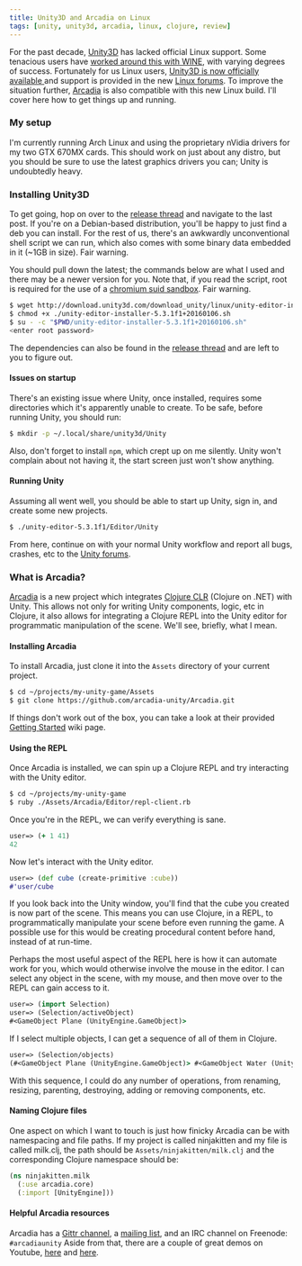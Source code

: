 ```yaml
---
title: Unity3D and Arcadia on Linux
tags: [unity, unity3d, arcadia, linux, clojure, review]
---
```


For the past decade, [Unity3D](http://madewith.unity.com/) has lacked official
Linux support. Some tenacious users have [worked around this with
WINE](https://github.com/Unity3D-Wine-Support/Unity3D-on-Wine), with varying
degrees of success. Fortunately for us Linux users, [Unity3D is now officially
available
](http://blogs.unity3d.com/2015/08/26/unity-comes-to-linux-experimental-build-now-available/)
and support is provided in the new [Linux
forums](http://forum.unity3d.com/threads/unity-on-linux-release-notes-and-known-issues.350256/).
To improve the situation further,
[Arcadia](https://github.com/arcadia-unity/Arcadia) is also compatible with this
new Linux build. I'll cover here how to get things up and running.

### My setup
I'm currently running Arch Linux and using the proprietary nVidia drivers for my
two GTX 670MX cards. This should work on just about any distro, but you should
be sure to use the latest graphics drivers you can; Unity is undoubtedly heavy.

### Installing Unity3D
To get going, hop on over to the [release
thread](http://forum.unity3d.com/threads/unity-on-linux-release-notes-and-known-issues.350256/)
and navigate to the last post. If you're on a Debian-based distribution, you'll
be happy to just find a deb you can install. For the rest of us, there's an
awkwardly unconventional shell script we can run, which also comes with some
binary data embedded in it (~1GB in size). Fair warning.

You should pull down the latest; the commands below are what I used and there
may be a newer version for you. Note that, if you read the script, root is
required for the use of a [chromium suid
sandbox](https://chromium.googlesource.com/chromium/src/+/master/docs/linux_suid_sandbox.md). Fair warning.

```bash
$ wget http://download.unity3d.com/download_unity/linux/unity-editor-installer-5.3.1f1+20160106.sh
$ chmod +x ./unity-editor-installer-5.3.1f1+20160106.sh
$ su - -c "$PWD/unity-editor-installer-5.3.1f1+20160106.sh"
<enter root password>
```

The dependencies can also be found in the [release thread](http://forum.unity3d.com/threads/unity-on-linux-release-notes-and-known-issues.350256/) and are left to you to figure out.

#### Issues on startup
There's an existing issue where Unity, once installed, requires some directories
which it's apparently unable to create. To be safe, before running Unity, you
should run:

```bash
$ mkdir -p ~/.local/share/unity3d/Unity
```

Also, don't forget to install `npm`, which crept up on me silently. Unity won't
complain about not having it, the start screen just won't show anything.

#### Running Unity
Assuming all went well, you should be able to start up Unity, sign in, and
create some new projects.

```bash
$ ./unity-editor-5.3.1f1/Editor/Unity
```

From here, continue on with your normal Unity workflow
and report all bugs, crashes, etc to the [Unity
forums](http://forum.unity3d.com/forums/linux-editor-support-feedback-experimental.93/).

### What is Arcadia?
[Arcadia](https://github.com/arcadia-unity/Arcadia) is a new project which
integrates [Clojure CLR](http://clojure.org/about/clojureclr) (Clojure on .NET)
with Unity. This allows not only for writing Unity components, logic, etc in
Clojure, it also allows for integrating a Clojure REPL into the Unity editor for
programmatic manipulation of the scene. We'll see, briefly, what I mean.

#### Installing Arcadia
To install Arcadia, just clone it into the `Assets` directory of your current
project.

```bash
$ cd ~/projects/my-unity-game/Assets
$ git clone https://github.com/arcadia-unity/Arcadia.git
```

If things don't work out of the box, you can take a look at their provided
[Getting
Started](https://github.com/arcadia-unity/Arcadia/wiki/getting-started) wiki
page.

#### Using the REPL
Once Arcadia is installed, we can spin up a Clojure REPL and try interacting
with the Unity editor.

```bash
$ cd ~/projects/my-unity-game
$ ruby ./Assets/Arcadia/Editor/repl-client.rb
```

Once you're in the REPL, we can verify everything is sane.

```clojure
user=> (+ 1 41)
42
```

Now let's interact with the Unity editor.

```clojure
user=> (def cube (create-primitive :cube))
#'user/cube
```

If you look back into the Unity window, you'll find that the cube you created is
now part of the scene. This means you can use Clojure, in a REPL, to
programmatically manipulate your scene before even running the game. A possible
use for this would be creating procedural content before hand, instead of at
run-time.

Perhaps the most useful aspect of the REPL here is how it can automate work for
you, which would otherwise involve the mouse in the editor. I can select any
object in the scene, with my mouse, and then move over to the REPL can gain
access to it.

```clojure
user=> (import Selection)
user=> (Selection/activeObject)
#<GameObject Plane (UnityEngine.GameObject)>
```

If I select multiple objects, I can get a sequence of all of them in Clojure.

```clojure
user=> (Selection/objects)
(#<GameObject Plane (UnityEngine.GameObject)> #<GameObject Water (UnityEngine.GameObject)>)
```

With this sequence, I could do any number of operations, from renaming,
resizing, parenting, destroying, adding or removing components, etc.

#### Naming Clojure files
One aspect on which I want to touch is just how finicky Arcadia can be with
namespacing and file paths. If my project is called ninjakitten and my file is
called milk.clj, the path should be `Assets/ninjakitten/milk.clj` and the
corresponding Clojure namespace should be:

```clojure
(ns ninjakitten.milk
  (:use arcadia.core)
  (:import [UnityEngine]))
```

#### Helpful Arcadia resources
Arcadia has a [Gittr channel](https://gitter.im/arcadia-unity/Arcadia), a
[mailing list](https://groups.google.com/forum/#!forum/arcadia-unity), and an
IRC channel on Freenode: `#arcadiaunity` Aside from that, there are a couple of
great demos on Youtube, [here](https://www.youtube.com/watch?v=tBvNIJzlWEI) and
[here](https://www.youtube.com/watch?v=zmmdYyAQhmM).
